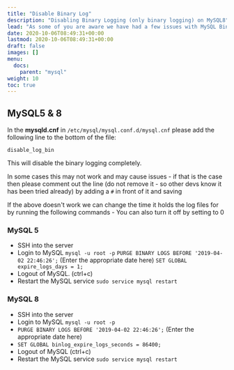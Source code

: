 ```yaml
---
title: "Disable Binary Log"
description: "Disabling Binary Logging (only binary logging) on MySQL8"
lead: "As some of you are aware we have had a few issues with MySQL Binary Logging filling up HDD's in the last few weeks on some servers. These steps specifically refer to binary logs not general query logs, slow query logs etc. There are a couple of ways of tackling this:"
date: 2020-10-06T08:49:31+00:00
lastmod: 2020-10-06T08:49:31+00:00
draft: false
images: []
menu:
  docs:
    parent: "mysql"
weight: 10
toc: true
---
```


## MySQL5 & 8

In the **mysqld.cnf** in ```/etc/mysql/mysql.conf.d/mysql.cnf``` please add the following line to the bottom of the file:

```
disable_log_bin
```

This will disable the binary logging completely.

In some cases this may not work and may cause issues - if that is the case then please comment out the line (do not remove it - so other devs know it has been tried already) by adding a ```#``` in front of it and saving

If the above doesn't work we can change the time it holds the log files for by running the following commands - You can also turn it off by setting to 0

### MySQL 5
- SSH into the server
- Login to MySQL ```mysql -u root -p```
```PURGE BINARY LOGS BEFORE '2019-04-02 22:46:26';``` (Enter the appropriate date here)
```SET GLOBAL expire_logs_days = 1;```
- Logout of MySQL. (ctrl+c)
- Restart the MySQL service ```sudo service mysql restart```

### MySQL 8
- SSH into the server
- Login to MySQL ```mysql -u root -p```
- ```PURGE BINARY LOGS BEFORE '2019-04-02 22:46:26';``` (Enter the appropriate date here)
- ```SET GLOBAL binlog_expire_logs_seconds = 86400;```
- Logout of MySQL (ctrl+c)
- Restart the MySQL service ```sudo service mysql restart```